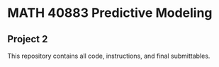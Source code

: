 # MATH 40883 Predictive Modeling
## Project 2

This repository contains all code, instructions, and final submittables.


